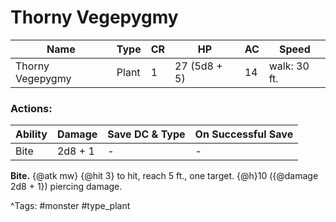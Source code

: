 # Thorny Vegepygmy

| Name | Type | CR | HP | AC | Speed |
|------|------|----|----|----|-------|
| Thorny Vegepygmy | Plant | 1 | 27 (5d8 + 5) | 14 | walk: 30 ft. |

### Actions:

| Ability | Damage | Save DC & Type | On Successful Save |
|---------|--------|----------------|--------------------|
| Bite | 2d8 + 1 | - | - |


**Bite.** {@atk mw} {@hit 3} to hit, reach 5 ft., one target. {@h}10 ({@damage 2d8 + 1}) piercing damage.

^Tags: #monster #type_plant